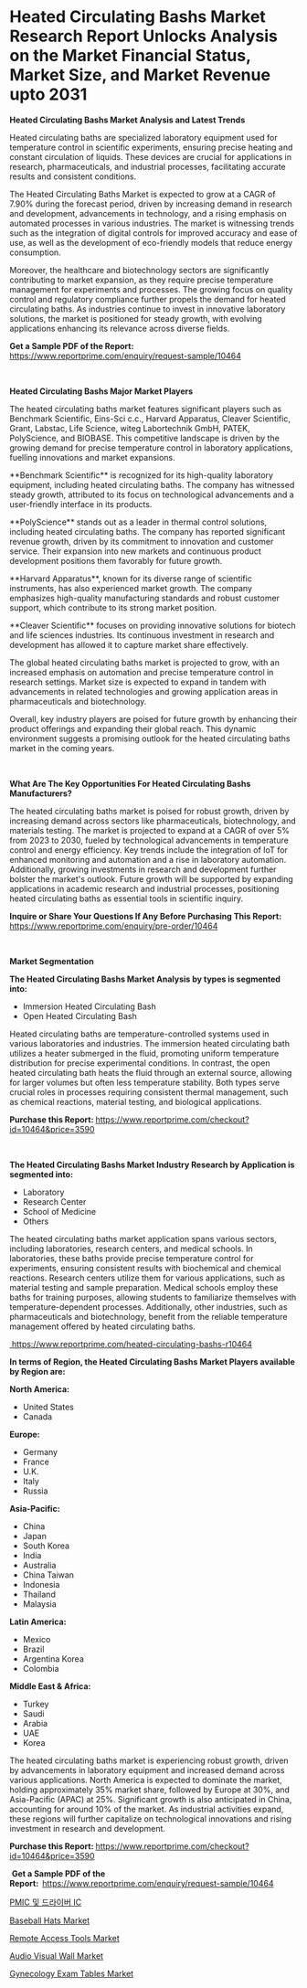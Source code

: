 <p><h1>Heated Circulating Bashs Market Research Report Unlocks Analysis on the Market Financial Status, Market Size, and Market Revenue upto 2031</h1></p><p><strong>Heated Circulating Bashs Market Analysis and Latest Trends</strong></p>
<p><p>Heated circulating baths are specialized laboratory equipment used for temperature control in scientific experiments, ensuring precise heating and constant circulation of liquids. These devices are crucial for applications in research, pharmaceuticals, and industrial processes, facilitating accurate results and consistent conditions.</p><p>The Heated Circulating Baths Market is expected to grow at a CAGR of 7.90% during the forecast period, driven by increasing demand in research and development, advancements in technology, and a rising emphasis on automated processes in various industries. The market is witnessing trends such as the integration of digital controls for improved accuracy and ease of use, as well as the development of eco-friendly models that reduce energy consumption.</p><p>Moreover, the healthcare and biotechnology sectors are significantly contributing to market expansion, as they require precise temperature management for experiments and processes. The growing focus on quality control and regulatory compliance further propels the demand for heated circulating baths. As industries continue to invest in innovative laboratory solutions, the market is positioned for steady growth, with evolving applications enhancing its relevance across diverse fields.</p></p>
<p><strong>Get a Sample PDF of the Report:&nbsp;</strong> <a href="https://www.reportprime.com/enquiry/request-sample/10464">https://www.reportprime.com/enquiry/request-sample/10464</a></p>
<p>&nbsp;</p>
<p><strong>Heated Circulating Bashs Major Market Players</strong></p>
<p><p>The heated circulating baths market features significant players such as Benchmark Scientific, Eins-Sci c.c., Harvard Apparatus, Cleaver Scientific, Grant, Labstac, Life Science, witeg Labortechnik GmbH, PATEK, PolyScience, and BIOBASE. This competitive landscape is driven by the growing demand for precise temperature control in laboratory applications, fuelling innovations and market expansions.</p><p>**Benchmark Scientific** is recognized for its high-quality laboratory equipment, including heated circulating baths. The company has witnessed steady growth, attributed to its focus on technological advancements and a user-friendly interface in its products. </p><p>**PolyScience** stands out as a leader in thermal control solutions, including heated circulating baths. The company has reported significant revenue growth, driven by its commitment to innovation and customer service. Their expansion into new markets and continuous product development positions them favorably for future growth.</p><p>**Harvard Apparatus**, known for its diverse range of scientific instruments, has also experienced market growth. The company emphasizes high-quality manufacturing standards and robust customer support, which contribute to its strong market position.</p><p>**Cleaver Scientific** focuses on providing innovative solutions for biotech and life sciences industries. Its continuous investment in research and development has allowed it to capture market share effectively.</p><p>The global heated circulating baths market is projected to grow, with an increased emphasis on automation and precise temperature control in research settings. Market size is expected to expand in tandem with advancements in related technologies and growing application areas in pharmaceuticals and biotechnology.</p><p>Overall, key industry players are poised for future growth by enhancing their product offerings and expanding their global reach. This dynamic environment suggests a promising outlook for the heated circulating baths market in the coming years.</p></p>
<p>&nbsp;</p>
<p><strong>What Are The Key Opportunities For Heated Circulating Bashs Manufacturers?</strong></p>
<p><p>The heated circulating baths market is poised for robust growth, driven by increasing demand across sectors like pharmaceuticals, biotechnology, and materials testing. The market is projected to expand at a CAGR of over 5% from 2023 to 2030, fueled by technological advancements in temperature control and energy efficiency. Key trends include the integration of IoT for enhanced monitoring and automation and a rise in laboratory automation. Additionally, growing investments in research and development further bolster the market's outlook. Future growth will be supported by expanding applications in academic research and industrial processes, positioning heated circulating baths as essential tools in scientific inquiry.</p></p>
<p><strong>Inquire or Share Your Questions If Any Before Purchasing This Report:</strong> <a href="https://www.reportprime.com/enquiry/pre-order/10464">https://www.reportprime.com/enquiry/pre-order/10464</a></p>
<p>&nbsp;</p>
<p><strong>Market Segmentation</strong></p>
<p><strong>The Heated Circulating Bashs Market Analysis by types is segmented into:</strong></p>
<p><ul><li>Immersion Heated Circulating Bash</li><li>Open Heated Circulating Bash</li></ul></p>
<p><p>Heated circulating baths are temperature-controlled systems used in various laboratories and industries. The immersion heated circulating bath utilizes a heater submerged in the fluid, promoting uniform temperature distribution for precise experimental conditions. In contrast, the open heated circulating bath heats the fluid through an external source, allowing for larger volumes but often less temperature stability. Both types serve crucial roles in processes requiring consistent thermal management, such as chemical reactions, material testing, and biological applications.</p></p>
<p><strong>Purchase this Report:&nbsp;</strong><a href="https://www.reportprime.com/checkout?id=10464&price=3590">https://www.reportprime.com/checkout?id=10464&price=3590</a></p>
<p>&nbsp;</p>
<p><strong>The Heated Circulating Bashs Market Industry Research by Application is segmented into:</strong></p>
<p><ul><li>Laboratory</li><li>Research Center</li><li>School of Medicine</li><li>Others</li></ul></p>
<p><p>The heated circulating baths market application spans various sectors, including laboratories, research centers, and medical schools. In laboratories, these baths provide precise temperature control for experiments, ensuring consistent results with biochemical and chemical reactions. Research centers utilize them for various applications, such as material testing and sample preparation. Medical schools employ these baths for training purposes, allowing students to familiarize themselves with temperature-dependent processes. Additionally, other industries, such as pharmaceuticals and biotechnology, benefit from the reliable temperature management offered by heated circulating baths.</p></p>
<p><a href="https://www.reportprime.com/heated-circulating-bashs-r10464">&nbsp;https://www.reportprime.com/heated-circulating-bashs-r10464</a></p>
<p><strong>In terms of Region, the Heated Circulating Bashs Market Players available by Region are:</strong></p>
<p>
    <p> <strong> North America: </strong>
        <ul>
            <li>United States</li>
            <li>Canada</li>
        </ul>
        </p> 
    <p> <strong> Europe: </strong>
        <ul>
            <li>Germany</li>
            <li>France</li>
            <li>U.K.</li>
            <li>Italy</li>
            <li>Russia</li>
        </ul>
        </p> 
    <p> <strong> Asia-Pacific: </strong>
        <ul>
            <li>China</li>
            <li>Japan</li>
            <li>South Korea</li>
            <li>India</li>
            <li>Australia</li>
            <li>China Taiwan</li>
            <li>Indonesia</li>
            <li>Thailand</li>
            <li>Malaysia</li>
        </ul>
        </p> 
    <p> <strong> Latin America: </strong>
        <ul>
            <li>Mexico</li>
            <li>Brazil</li>
            <li>Argentina Korea</li>
            <li>Colombia</li>
        </ul>
        </p> 
    <p> <strong> Middle East & Africa: </strong>
        <ul>
            <li>Turkey</li>
            <li>Saudi</li>
            <li>Arabia</li>
            <li>UAE</li>
            <li>Korea</li>
        </ul>
    </p>
    </p>
<p><p>The heated circulating baths market is experiencing robust growth, driven by advancements in laboratory equipment and increased demand across various applications. North America is expected to dominate the market, holding approximately 35% market share, followed by Europe at 30%, and Asia-Pacific (APAC) at 25%. Significant growth is also anticipated in China, accounting for around 10% of the market. As industrial activities expand, these regions will further capitalize on technological innovations and rising investment in research and development.</p></p>
<p><strong>Purchase this Report: </strong><a href="https://www.reportprime.com/checkout?id=10464&price=3590">https://www.reportprime.com/checkout?id=10464&price=3590</a></p>
<p>&nbsp;<strong>Get a Sample PDF of the Report:&nbsp;&nbsp;</strong><a href="https://www.reportprime.com/enquiry/request-sample/10464">https://www.reportprime.com/enquiry/request-sample/10464</a></p>
<p><strong></strong></p>
<p><p><a href="https://medium.com/@gabrielblanda5656/pmic-and-driver-ic-market-%EC%9D%98-%EA%B8%80%EB%A1%9C%EB%B2%8C-%EC%8B%9C%EC%9E%A5-%EA%B0%9C%EC%9A%94%EB%8A%94-%EC%A0%84-%EC%84%B8%EA%B3%84-%EB%B0%8F-%EC%A3%BC%EC%9A%94-%EC%8B%9C%EC%9E%A5%EC%9D%98-%EC%82%B0%EC%97%85%EC%97%90-%EC%98%81%ED%96%A5%EC%9D%84-%EB%AF%B8%EC%B9%98%EB%8A%94-%EC%A3%BC%EC%9A%94-%ED%8A%B8%EB%A0%8C%EB%93%9C%EC%97%90-%EB%8C%80%ED%95%9C-%EB%8F%85%ED%8A%B9%ED%95%9C-%EA%B4%80%EC%A0%90%EC%9D%84-%EC%A0%9C%EA%B3%B5%ED%95%A9%EB%8B%88%EB%8B%A4-5469180a85e1">PMIC 및 드라이버 IC</a></p><p><a href="https://www.linkedin.com/pulse/baseball-hats-market-indicators-size-regional-breakdown-player-av6cc?trackingId=EyriSoIRTbKt2c5sdaHoug%3D%3D">Baseball Hats Market</a></p><p><a href="https://www.linkedin.com/pulse/strategic-roadmap-global-remote-access-tools-market-insights-opportunities-sddme?trackingId=9U%2BbbwBwS7qHKTEWCZHkVA%3D%3D">Remote Access Tools Market</a></p><p><a href="https://medium.com/@aronosmani150/the-global-audio-visual-wall-market-identifies-drivers-restraints-opportunities-and-trends-1f7013a41a2b">Audio Visual Wall Market</a></p><p><a href="https://github.com/FahadAhmed223/Market-Research-Report-List-1/blob/main/gynecology-exam-tables-market.md">Gynecology Exam Tables Market</a></p></p>
